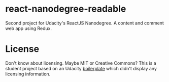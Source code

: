 # react-nanodegree-readable
Second project for Udacity's ReactJS Nanodegree. A content and comment web app using Redux.


# License
Don't know about licensing. Maybe MIT or Creative Commons? This is a student project based on an Udacity [boilerplate](https://github.com/udacity/reactnd-project-readable-starter) which didn't display any licensing information.